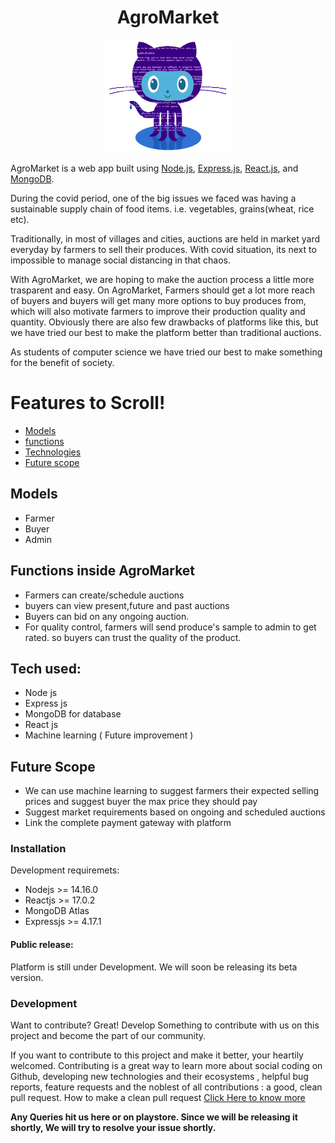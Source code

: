 <h1 align="center">AgroMarket</h1>
<p align="center">
<img src="https://github.com/Pratiknarola/AgroMarket/blob/master/image.png" width="200" height="180"/>
</p>
 

AgroMarket is a web app built using <a href="https://nodejs.org/en/docs/">Node.js</a>, <a href="https://expressjs.com/"> Express.js</a>, <a href="https://reactjs.org/"> React.js</a>, and <a href="https://www.mongodb.com/"> MongoDB</a>. 

During the covid period, one of the big issues we faced was having a sustainable supply chain of food items. i.e. vegetables, grains(wheat, rice etc). 

Traditionally, in most of villages and cities, auctions are held in market yard everyday by farmers to sell their produces. With covid situation, its next to impossible to manage social distancing in that chaos. 

With AgroMarket, we are hoping to make the auction process a little more trasparent and easy. 
On AgroMarket, Farmers should get a lot more reach of buyers and buyers will get many more options to buy produces from, which will also motivate farmers to improve their production quality and quantity. 
Obviously there are also few drawbacks of platforms like this, but we have tried our best to make the platform better than traditional auctions. 

As students of computer science we have tried our best to make something for the benefit of society.

# Features to Scroll!
 
* [Models](https://github.com/Pratiknarola/AgroMarket/blob/master/README.md#L28)
* [functions](https://github.com/Pratiknarola/AgroMarket/blob/master/README.md#L36)
* [Technologies](https://github.com/Pratiknarola/AgroMarket/blob/master/README.md#L44)
* [Future scope](https://github.com/Pratiknarola/AgroMarket/blob/master/README.md#L52)




## Models
* Farmer
* Buyer
* Admin




## Functions inside AgroMarket

* Farmers can create/schedule auctions 
* buyers can view present,future and past auctions
* Buyers can bid on any ongoing auction. 
* For quality control, farmers will send produce's sample to admin to get rated. so buyers can trust the quality of the product. 


## Tech used:
* Node js 
* Express js
* MongoDB for database
* React js 
* Machine learning ( Future improvement ) 

## Future Scope
* We can use machine learning to suggest farmers their expected selling prices and suggest buyer the max price they should pay
* Suggest market requirements based on ongoing and scheduled auctions
* Link  the complete payment gateway with platform 


### Installation

Development requiremets: 
* Nodejs >= 14.16.0
* Reactjs >= 17.0.2
* MongoDB Atlas
* Expressjs >= 4.17.1

#### Public release:
Platform is still under Development. We will soon be releasing its beta version.





### Development

Want to contribute? Great!
Develop Something to contribute with us on this project and become the part of our community.

If you want to contribute to this project and make it better, your heartily welcomed. Contributing is a great way to learn more about social coding on Github, developing new technologies and their ecosystems , helpful bug reports, feature requests and the noblest of all contributions : a good, clean pull request.
How to make a clean pull request
<a href="https://github.com/firstcontributions/first-contributions">Click Here to know more</a>




**Any Queries hit us here or on playstore. Since we will be releasing it shortly, We will try to resolve your issue shortly.**
